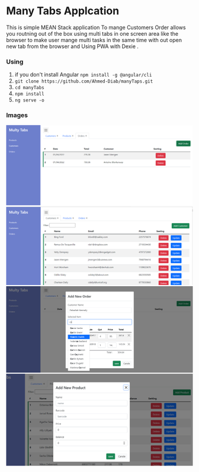# Many Tabs Applcation
This is simple MEAN Stack application To mange Customers Order allows  you routning out of the box using multi tabs in one screen area like the browser to make user mange multi tasks in the same time with out open new tab from the browser and Using PWA with Dexie .

### Using
1.  if you don't install Angular `npm install -g @angular/cli`
2. `git clone https://github.com/Ahmed-Diab/manyTaps.git`
3. `cd manyTabs`
4. `npm install`
5. `ng serve -o`

### Images
![many-tabs image](/src/assets/images/orders.PNG)
![many-tabs image](/src/assets/images/customers.PNG)
![many-tabs image](/src/assets/images/selectItem.PNG)
![many-tabs image](/src/assets/images/addNewProduct.PNG)
 